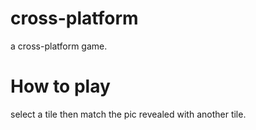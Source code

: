 # cross-platform
 a cross-platform game.

 # How to play
 select a tile then match the pic revealed with another tile.
